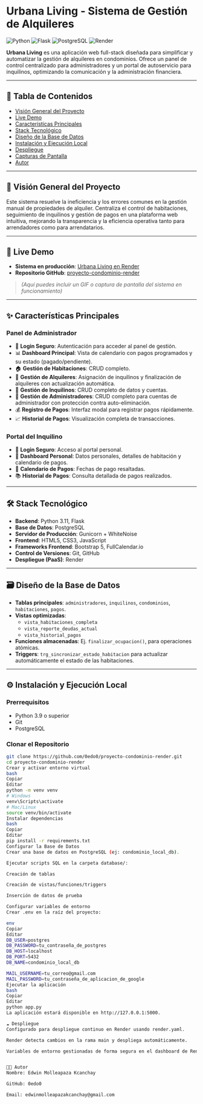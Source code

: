 # Urbana Living - Sistema de Gestión de Alquileres

![Python](https://img.shields.io/badge/Python-3776AB?style=for-the-badge&logo=python&logoColor=white)
![Flask](https://img.shields.io/badge/Flask-000000?style=for-the-badge&logo=flask&logoColor=white)
![PostgreSQL](https://img.shields.io/badge/PostgreSQL-4169E1?style=for-the-badge&logo=postgresql&logoColor=white)
![Render](https://img.shields.io/badge/Render-46E3B7?style=for-the-badge&logo=render&logoColor=white)

**Urbana Living** es una aplicación web full-stack diseñada para simplificar y automatizar la gestión de alquileres en condominios. Ofrece un panel de control centralizado para administradores y un portal de autoservicio para inquilinos, optimizando la comunicación y la administración financiera.

---

## 📜 Tabla de Contenidos
- [Visión General del Proyecto](#visión-general-del-proyecto)
- [Live Demo](#-live-demo)
- [Características Principales](#-características-principales)
- [Stack Tecnológico](#-stack-tecnológico)
- [Diseño de la Base de Datos](#-diseño-de-la-base-de-datos)
- [Instalación y Ejecución Local](#-instalación-y-ejecución-local)
- [Despliegue](#-despliegue)
- [Capturas de Pantalla](#-capturas-de-pantalla)
- [Autor](#-autor)

---

## 🎯 Visión General del Proyecto

Este sistema resuelve la ineficiencia y los errores comunes en la gestión manual de propiedades de alquiler. Centraliza el control de habitaciones, seguimiento de inquilinos y gestión de pagos en una plataforma web intuitiva, mejorando la transparencia y la eficiencia operativa tanto para arrendadores como para arrendatarios.

---

## 🚀 Live Demo

- **Sistema en producción**: [Urbana Living en Render](https://condominio-app-n6ot.onrender.com)
- **Repositorio GitHub**: [proyecto-condominio-render](https://github.com/0edo0/proyecto-condominio-render)

> *(Aquí puedes incluir un GIF o captura de pantalla del sistema en funcionamiento)*

---

## ✨ Características Principales

### Panel de Administrador
- 🔑 **Login Seguro**: Autenticación para acceder al panel de gestión.
- 📊 **Dashboard Principal**: Vista de calendario con pagos programados y su estado (pagado/pendiente).
- 🏠 **Gestión de Habitaciones**: CRUD completo.
- 🤝 **Gestión de Alquileres**: Asignación de inquilinos y finalización de alquileres con actualización automática.
- 👤 **Gestión de Inquilinos**: CRUD completo de datos y cuentas.
- 👑 **Gestión de Administradores**: CRUD completo para cuentas de administrador con protección contra auto-eliminación.
- 💰 **Registro de Pagos**: Interfaz modal para registrar pagos rápidamente.
- 📈 **Historial de Pagos**: Visualización completa de transacciones.

### Portal del Inquilino
- 🔐 **Login Seguro**: Acceso al portal personal.
- 📄 **Dashboard Personal**: Datos personales, detalles de habitación y calendario de pagos.
- 📅 **Calendario de Pagos**: Fechas de pago resaltadas.
- 📚 **Historial de Pagos**: Consulta detallada de pagos realizados.

---

## 🛠️ Stack Tecnológico

- **Backend**: Python 3.11, Flask
- **Base de Datos**: PostgreSQL
- **Servidor de Producción**: Gunicorn + WhiteNoise
- **Frontend**: HTML5, CSS3, JavaScript
- **Frameworks Frontend**: Bootstrap 5, FullCalendar.io
- **Control de Versiones**: Git, GitHub
- **Despliegue (PaaS)**: Render

---

## 🗃️ Diseño de la Base de Datos

- **Tablas principales**: `administradores`, `inquilinos`, `condominios`, `habitaciones`, `pagos`.
- **Vistas optimizadas**: 
  - `vista_habitaciones_completa`
  - `vista_reporte_deudas_actual`
  - `vista_historial_pagos`
- **Funciones almacenadas**: Ej. `finalizar_ocupacion()`, para operaciones atómicas.
- **Triggers**: `trg_sincronizar_estado_habitacion` para actualizar automáticamente el estado de las habitaciones.

---

## ⚙️ Instalación y Ejecución Local

### Prerrequisitos
- Python 3.9 o superior
- Git
- PostgreSQL

### Clonar el Repositorio
```bash
git clone https://github.com/0edo0/proyecto-condominio-render.git
cd proyecto-condominio-render
Crear y activar entorno virtual
bash
Copiar
Editar
python -m venv venv
# Windows
venv\Scripts\activate
# Mac/Linux
source venv/bin/activate
Instalar dependencias
bash
Copiar
Editar
pip install -r requirements.txt
Configurar la Base de Datos
Crear una base de datos en PostgreSQL (ej: condominio_local_db).

Ejecutar scripts SQL en la carpeta database/:

Creación de tablas

Creación de vistas/funciones/triggers

Inserción de datos de prueba

Configurar variables de entorno
Crear .env en la raíz del proyecto:

env
Copiar
Editar
DB_USER=postgres
DB_PASSWORD=tu_contraseña_de_postgres
DB_HOST=localhost
DB_PORT=5432
DB_NAME=condominio_local_db

MAIL_USERNAME=tu_correo@gmail.com
MAIL_PASSWORD=tu_contraseña_de_aplicacion_de_google
Ejecutar la aplicación
bash
Copiar
Editar
python app.py
La aplicación estará disponible en http://127.0.0.1:5000.

☁️ Despliegue
Configurado para despliegue continuo en Render usando render.yaml.

Render detecta cambios en la rama main y despliega automáticamente.

Variables de entorno gestionadas de forma segura en el dashboard de Render.


👨‍💻 Autor
Nombre: Edwin Molleapaza Kcanchay

GitHub: 0edo0

Email: edwinmolleapazakcanchay@gmail.com
